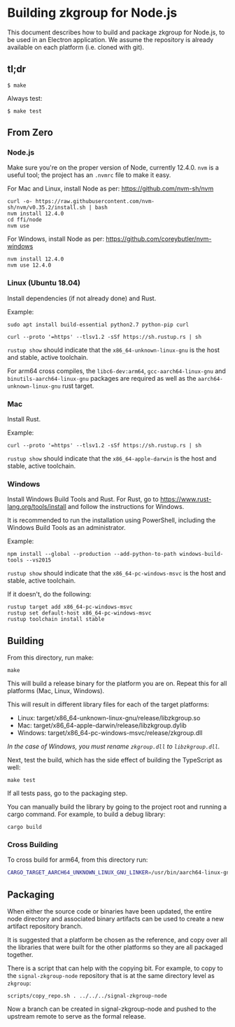 # Building zkgroup for Node.js
This document describes how to build and package zkgroup for Node.js, to be used in an Electron application. We assume the repository is already available on each platform (i.e. cloned with git).

## tl;dr
```
$ make
```

Always test:
```
$ make test
```

## From Zero

### Node.js
Make sure you're on the proper version of Node, currently 12.4.0. `nvm` is a useful tool; the project has an `.nvmrc` file to make it easy.

For Mac and Linux, install Node as per: https://github.com/nvm-sh/nvm
```
curl -o- https://raw.githubusercontent.com/nvm-sh/nvm/v0.35.2/install.sh | bash
nvm install 12.4.0
cd ffi/node
nvm use
```
For Windows, install Node as per: https://github.com/coreybutler/nvm-windows
```
nvm install 12.4.0
nvm use 12.4.0
```

### Linux (Ubuntu 18.04)
Install dependencies (if not already done) and Rust.

Example:
```
sudo apt install build-essential python2.7 python-pip curl

curl --proto '=https' --tlsv1.2 -sSf https://sh.rustup.rs | sh
```

`rustup show` should indicate that the `x86_64-unknown-linux-gnu` is the host and stable, active toolchain.

For arm64 cross compiles, the `libc6-dev:arm64`, `gcc-aarch64-linux-gnu` and `binutils-aarch64-linux-gnu` packages are required as well as the `aarch64-unknown-linux-gnu` rust target.

### Mac
Install Rust.

Example:
```
curl --proto '=https' --tlsv1.2 -sSf https://sh.rustup.rs | sh
```

`rustup show` should indicate that the `x86_64-apple-darwin` is the host and stable, active toolchain.

### Windows
Install Windows Build Tools and Rust. For Rust, go to https://www.rust-lang.org/tools/install and follow the instructions for Windows.

It is recommended to run the installation using PowerShell, including the Windows Build Tools as an administrator.

Example:
```
npm install --global --production --add-python-to-path windows-build-tools --vs2015
```

`rustup show` should indicate that the `x86_64-pc-windows-msvc` is the host and stable, active toolchain.

If it doesn't, do the following:
```
rustup target add x86_64-pc-windows-msvc
rustup set default-host x86_64-pc-windows-msvc
rustup toolchain install stable
```

## Building
From this directory, run make:
```
make
```

This will build a release binary for the platform you are on. Repeat this for all platforms (Mac, Linux, Windows).

This will result in different library files for each of the target platforms:
- Linux: target/x86_64-unknown-linux-gnu/release/libzkgroup.so
- Mac: target/x86_64-apple-darwin/release/libzkgroup.dylib
- Windows: target/x86_64-pc-windows-msvc/release/zkgroup.dll

*In the case of Windows, you must rename `zkgroup.dll` to `libzkgroup.dll`.*

Next, test the build, which has the side effect of building the TypeScript as well:
```
make test
```

If all tests pass, go to the packaging step.

You can manually build the library by going to the project root and running a cargo command. For example, to build a debug library:
```
cargo build
```

### Cross Building
To cross build for arm64, from this directory run:
```sh 
CARGO_TARGET_AARCH64_UNKNOWN_LINUX_GNU_LINKER=/usr/bin/aarch64-linux-gnu-gcc NODE_ARCH=arm64 CARGO_BUILD_TARGET="aarch64-unknown-linux-gnu" make libzkgroup
```

## Packaging
When either the source code or binaries have been updated, the entire node directory and associated binary artifacts can be used to create a new artifact repository branch.

It is suggested that a platform be chosen as the reference, and copy over all the libraries that were built for the other platforms so they are all packaged together.

There is a script that can help with the copying bit. For example, to copy to the `signal-zkgroup-node` repository that is at the same directory level as `zkgroup`:
```
scripts/copy_repo.sh . ../../../signal-zkgroup-node
```

Now a branch can be created in signal-zkgroup-node and pushed to the upstream remote to serve as the formal release.
